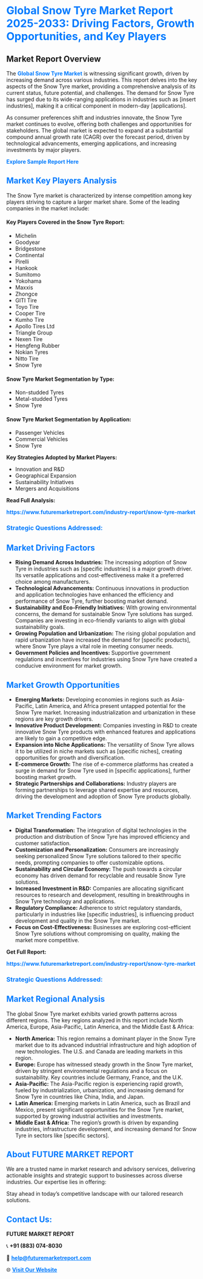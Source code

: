 <h1 style="color: #007BFF;">Global Snow Tyre Market Report 2025-2033: Driving Factors, Growth Opportunities, and Key Players</h1>

<section id="overview">
<h2>Market Report Overview</h2>
<p>The <a href="https://www.futuremarketreport.com/industry-report/snow-tyre-market" style="color: #007BFF; text-decoration: none;"><strong>Global Snow Tyre Market</strong></a> is witnessing significant growth, driven by increasing demand across various industries. This report delves into the key aspects of the Snow Tyre market, providing a comprehensive analysis of its current status, future potential, and challenges. The demand for Snow Tyre has surged due to its wide-ranging applications in industries such as [insert industries], making it a critical component in modern-day [applications].</p>
<p>As consumer preferences shift and industries innovate, the Snow Tyre market continues to evolve, offering both challenges and opportunities for stakeholders. The global market is expected to expand at a substantial compound annual growth rate (CAGR) over the forecast period, driven by technological advancements, emerging applications, and increasing investments by major players.</p>
</section>

<section id="overview">
<p><a href="https://www.futuremarketreport.com/request-sample/reportId=100292" style="color: #007BFF; text-decoration: none;"><strong>Explore Sample Report Here</strong></a></p>
</section>

<section id="key-players">
<h2 style="color: #007BFF;">Market Key Players Analysis</h2>
<p>The Snow Tyre market is characterized by intense competition among key players striving to capture a larger market share. Some of the leading companies in the market include:</p>
<h4>Key Players Covered in the Snow Tyre Report:</h4>
<ul><li>Michelin</li><li>Goodyear</li><li>Bridgestone</li><li>Continental</li><li>Pirelli</li><li>Hankook</li><li>Sumitomo</li><li>Yokohama</li><li>Maxxis</li><li>Zhongce</li><li>GITI Tire</li><li>Toyo Tire</li><li>Cooper Tire</li><li>Kumho Tire</li><li>Apollo Tires Ltd</li><li>Triangle Group</li><li>Nexen Tire</li><li>Hengfeng Rubber</li><li>Nokian Tyres</li><li>Nitto Tire</li><li>Snow Tyre</li></ul>
<h4>Snow Tyre Market Segmentation by Type:</h4>
<ul><li>Non-studded Tyres</li><li>Metal-studded Tyres</li><li>Snow Tyre</li></ul>

<h4>Snow Tyre Market Segmentation by Application:</h4>
<ul><li>Passenger Vehicles</li><li>Commercial Vehicles</li><li>Snow Tyre</li></ul>
<p><strong>Key Strategies Adopted by Market Players:</strong></p>
<ul>
<li>Innovation and R&D</li>
<li>Geographical Expansion</li>
<li>Sustainability Initiatives</li>
<li>Mergers and Acquisitions</li>
</ul>
</section>

<section>
<p><strong>Read Full Analysis: </strong></p><a href="https://www.futuremarketreport.com/industry-report/snow-tyre-market" style="color: #007BFF; text-decoration: none;"><strong>https://www.futuremarketreport.com/industry-report/snow-tyre-market</strong></a>
<h3 style="color: #007BFF;">Strategic Questions Addressed:</h3>
</section>

<section id="driving-factors">
<h2 style="color: #007BFF;">Market Driving Factors</h2>
<ul>
<li><strong>Rising Demand Across Industries:</strong> The increasing adoption of Snow Tyre in industries such as [specific industries] is a major growth driver. Its versatile applications and cost-effectiveness make it a preferred choice among manufacturers.</li>
<li><strong>Technological Advancements:</strong> Continuous innovations in production and application technologies have enhanced the efficiency and performance of Snow Tyre, further boosting market demand.</li>
<li><strong>Sustainability and Eco-Friendly Initiatives:</strong> With growing environmental concerns, the demand for sustainable Snow Tyre solutions has surged. Companies are investing in eco-friendly variants to align with global sustainability goals.</li>
<li><strong>Growing Population and Urbanization:</strong> The rising global population and rapid urbanization have increased the demand for [specific products], where Snow Tyre plays a vital role in meeting consumer needs.</li>
<li><strong>Government Policies and Incentives:</strong> Supportive government regulations and incentives for industries using Snow Tyre have created a conducive environment for market growth.</li>
</ul>
</section>

<section id="growth-opportunities">
<h2 style="color: #007BFF;">Market Growth Opportunities</h2>
<ul>
<li><strong>Emerging Markets:</strong> Developing economies in regions such as Asia-Pacific, Latin America, and Africa present untapped potential for the Snow Tyre market. Increasing industrialization and urbanization in these regions are key growth drivers.</li>
<li><strong>Innovative Product Development:</strong> Companies investing in R&D to create innovative Snow Tyre products with enhanced features and applications are likely to gain a competitive edge.</li>
<li><strong>Expansion into Niche Applications:</strong> The versatility of Snow Tyre allows it to be utilized in niche markets such as [specific niches], creating opportunities for growth and diversification.</li>
<li><strong>E-commerce Growth:</strong> The rise of e-commerce platforms has created a surge in demand for Snow Tyre used in [specific applications], further boosting market growth.</li>
<li><strong>Strategic Partnerships and Collaborations:</strong> Industry players are forming partnerships to leverage shared expertise and resources, driving the development and adoption of Snow Tyre products globally.</li>
</ul>
</section>

<section id="trending-factors">
<h2 style="color: #007BFF;">Market Trending Factors</h2>
<ul>
<li><strong>Digital Transformation:</strong> The integration of digital technologies in the production and distribution of Snow Tyre has improved efficiency and customer satisfaction.</li>
<li><strong>Customization and Personalization:</strong> Consumers are increasingly seeking personalized Snow Tyre solutions tailored to their specific needs, prompting companies to offer customizable options.</li>
<li><strong>Sustainability and Circular Economy:</strong> The push towards a circular economy has driven demand for recyclable and reusable Snow Tyre solutions.</li>
<li><strong>Increased Investment in R&D:</strong> Companies are allocating significant resources to research and development, resulting in breakthroughs in Snow Tyre technology and applications.</li>
<li><strong>Regulatory Compliance:</strong> Adherence to strict regulatory standards, particularly in industries like [specific industries], is influencing product development and quality in the Snow Tyre market.</li>
<li><strong>Focus on Cost-Effectiveness:</strong> Businesses are exploring cost-efficient Snow Tyre solutions without compromising on quality, making the market more competitive.</li>
</ul>
</section>

<section>
<p><strong>Get Full Report: </strong></p><a href="https://www.futuremarketreport.com/industry-report/snow-tyre-market" style="color: #007BFF; text-decoration: none;"><strong>https://www.futuremarketreport.com/industry-report/snow-tyre-market</strong></a>
<h3 style="color: #007BFF;">Strategic Questions Addressed:</h3>
</section>


<section id="regional-analysis">
<h2 style="color: #007BFF;">Market Regional Analysis</h2>
<p>The global Snow Tyre market exhibits varied growth patterns across different regions. The key regions analyzed in this report include North America, Europe, Asia-Pacific, Latin America, and the Middle East & Africa:</p>
<ul>
<li><strong>North America:</strong> This region remains a dominant player in the Snow Tyre market due to its advanced industrial infrastructure and high adoption of new technologies. The U.S. and Canada are leading markets in this region.</li>
<li><strong>Europe:</strong> Europe has witnessed steady growth in the Snow Tyre market, driven by stringent environmental regulations and a focus on sustainability. Key countries include Germany, France, and the U.K.</li>
<li><strong>Asia-Pacific:</strong> The Asia-Pacific region is experiencing rapid growth, fueled by industrialization, urbanization, and increasing demand for Snow Tyre in countries like China, India, and Japan.</li>
<li><strong>Latin America:</strong> Emerging markets in Latin America, such as Brazil and Mexico, present significant opportunities for the Snow Tyre market, supported by growing industrial activities and investments.</li>
<li><strong>Middle East & Africa:</strong> The region’s growth is driven by expanding industries, infrastructure development, and increasing demand for Snow Tyre in sectors like [specific sectors].</li>
</ul>
</section>

<footer>
<h2 style="color: #007BFF;">About FUTURE MARKET REPORT</h2>
<p>We are a trusted name in market research and advisory services, delivering actionable insights and strategic support to businesses across diverse industries. Our expertise lies in offering:</p>

<p>Stay ahead in today’s competitive landscape with our tailored research solutions.</p>

<h2 style="color: #007BFF;">Contact Us:</h2>
<p><strong>FUTURE MARKET REPORT</strong></p>
<p>📞 <strong>+91 (883) 074-8030</strong></p>
<p>📧 <strong><a href="mailto:help@futuremarketreport.com" style="color: #007BFF;">help@futuremarketreport.com</a></strong></p>
<p>🌐 <strong><a href="https://www.futuremarketreport.com/" style="color: #007BFF;">Visit Our Website</a></strong></p>
</footer>